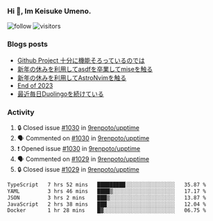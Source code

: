 ### Hi 👋, Im Keisuke Umeno.

<!--
**9renpoto/9renpoto** is a ✨ _special_ ✨ repository because its `README.md` (this file) appears on your GitHub profile.

Here are some ideas to get you started:

- 🔭 I’m currently working on ...
- 🌱 I’m currently learning ...
- 👯 I’m looking to collaborate on ...
- 🤔 I’m looking for help with ...
- 💬 Ask me about ...
- 📫 How to reach me: ...
- 😄 Pronouns: ...
- ⚡ Fun fact: ...
-->

![follow](https://img.shields.io/github/followers/9renpoto?label=Follow&style=social)
![visitors](https://komarev.com/ghpvc/?username=9renpoto&label=Profile%20views&color=0e75b6&style=flat)

### Blogs posts

<!-- BLOG-POST-LIST:START -->
- [Github Project 十分に機能そろっているのでは](https://9renpoto.win/entry/2024/01/14/gh-projects)
- [新年の休みを利用してasdfを卒業してmiseを触る](https://9renpoto.win/entry/2024/01/07/mise)
- [新年の休みを利用してAstroNvimを触る](https://9renpoto.win/entry/2024/01/03/new-year-holidays)
- [End of 2023](https://9renpoto.win/entry/2023/12/31/end)
- [最近毎日Duolingoを続けている](https://9renpoto.win/entry/2023/12/05/duolingo)
<!-- BLOG-POST-LIST:END -->

### Activity

<!--START_SECTION:activity-->
1. 🔒 Closed issue [#1030](https://github.com/9renpoto/upptime/issues/1030) in [9renpoto/upptime](https://github.com/9renpoto/upptime)
2. 🗣 Commented on [#1030](https://github.com/9renpoto/upptime/issues/1030#issuecomment-1897866531) in [9renpoto/upptime](https://github.com/9renpoto/upptime)
3. ❗ Opened issue [#1030](https://github.com/9renpoto/upptime/issues/1030) in [9renpoto/upptime](https://github.com/9renpoto/upptime)
4. 🗣 Commented on [#1029](https://github.com/9renpoto/upptime/issues/1029#issuecomment-1897803899) in [9renpoto/upptime](https://github.com/9renpoto/upptime)
5. 🔒 Closed issue [#1029](https://github.com/9renpoto/upptime/issues/1029) in [9renpoto/upptime](https://github.com/9renpoto/upptime)
<!--END_SECTION:activity-->

<!--START_SECTION:waka-->

```txt
TypeScript   7 hrs 52 mins   █████████░░░░░░░░░░░░░░░░   35.87 %
YAML         3 hrs 46 mins   ████▒░░░░░░░░░░░░░░░░░░░░   17.17 %
JSON         3 hrs 2 mins    ███▒░░░░░░░░░░░░░░░░░░░░░   13.87 %
JavaScript   2 hrs 38 mins   ███░░░░░░░░░░░░░░░░░░░░░░   12.04 %
Docker       1 hr 28 mins    █▓░░░░░░░░░░░░░░░░░░░░░░░   06.75 %
```

<!--END_SECTION:waka-->
